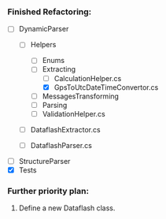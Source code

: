 ### Finished Refactoring:
- [ ] DynamicParser
  - [ ] Helpers
    - [ ] Enums
    - [ ] Extracting
      - [ ] CalculationHelper.cs 
      - [x] GpsToUtcDateTimeConvertor.cs
    - [ ] MessagesTransforming
    - [ ] Parsing
    - [ ] ValidationHelper.cs
  - [ ] DataflashExtractor.cs
  - [ ] DataflashParser.cs


- [ ] StructureParser
- [x] Tests

### Further priority plan:
1. Define a new Dataflash class.